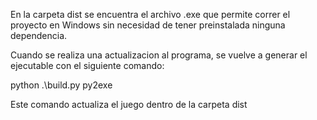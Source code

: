 En la carpeta dist se encuentra el archivo .exe que permite correr el proyecto en Windows sin necesidad de tener preinstalada ninguna dependencia.

Cuando se realiza una actualizacion al programa, se vuelve a generar el ejecutable con  el siguiente comando:

python .\build.py py2exe

Este comando actualiza el juego dentro de la carpeta dist 